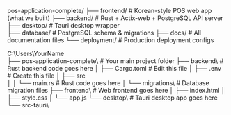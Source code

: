 pos-application-complete/
├── frontend/           # Korean-style POS web app (what we built)
├── backend/            # Rust + Actix-web + PostgreSQL API server
├── desktop/            # Tauri desktop wrapper  
├── database/           # PostgreSQL schema & migrations
├── docs/               # All documentation files
└── deployment/         # Production deployment configs



C:\Users\YourName\
├── pos-application-complete\          # Your main project folder
    ├── backend\                       # Rust backend code goes here
    │   ├── Cargo.toml                 # Edit this file
    │   ├── .env                       # Create this file
    │   ├── src\
    │   │   └── main.rs               # Rust code goes here
    │   └── migrations\               # Database migration files
    ├── frontend\                      # Web frontend goes here
    │   ├── index.html
    │   ├── style.css
    │   └── app.js
    └── desktop\                       # Tauri desktop app goes here
        └── src-tauri\
